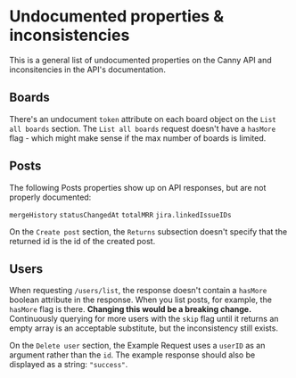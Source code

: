 # Undocumented properties & inconsistencies

This is a general list of undocumented properties on the Canny API and inconsitencies in the API's documentation.

## Boards

There's an undocument `token` attribute on each board object on the `List all boards` section.
The `List all boards` request doesn't have a `hasMore` flag - which might make sense if the max number of boards is limited.

## Posts

The following Posts properties show up on API responses, but are not properly documented:

`mergeHistory`
`statusChangedAt`
`totalMRR`
`jira.linkedIssueIDs`

On the `Create post` section, the `Returns` subsection doesn't specify that the returned id is the id of the created post.

## Users

When requesting `/users/list`, the response doesn't contain a `hasMore` boolean attribute in the response. When you list posts, for example, the `hasMore` flag is there. **Changing this would be a breaking change.** Continuously querying for more users with the `skip` flag until it returns an empty array is an acceptable substitute, but the inconsistency still exists.

On the `Delete user` section, the Example Request uses a `userID` as an argument rather than the `id`. The example response should also be displayed as a string: `"success"`.
